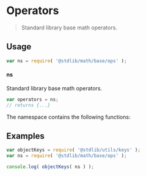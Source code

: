 <!--

@license Apache-2.0

Copyright (c) 2021 The Stdlib Authors.

Licensed under the Apache License, Version 2.0 (the "License");
you may not use this file except in compliance with the License.
You may obtain a copy of the License at

   http://www.apache.org/licenses/LICENSE-2.0

Unless required by applicable law or agreed to in writing, software
distributed under the License is distributed on an "AS IS" BASIS,
WITHOUT WARRANTIES OR CONDITIONS OF ANY KIND, either express or implied.
See the License for the specific language governing permissions and
limitations under the License.

-->

# Operators

> Standard library base math operators.

<section class="usage">

## Usage

```javascript
var ns = require( '@stdlib/math/base/ops' );
```

#### ns

Standard library base math operators.

```javascript
var operators = ns;
// returns {...}
```

The namespace contains the following functions:

<!-- <toc pattern="*"> -->

<div class="namespace-toc">


</div>

<!-- </toc> -->

</section>

<!-- /.usage -->

<section class="examples">

## Examples

<!-- TODO: better examples -->

<!-- eslint no-undef: "error" -->

```javascript
var objectKeys = require( '@stdlib/utils/keys' );
var ns = require( '@stdlib/math/base/ops' );

console.log( objectKeys( ns ) );
```

</section>

<!-- /.examples -->

<section class="links">

<!-- <toc-links> -->

<!-- </toc-links> -->

</section>

<!-- /.links -->
